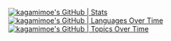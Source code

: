 [![kagamimoe's GitHub | Stats](https://stats.quine.sh/kagamimoe/github?theme=dark)](https://quine.sh)
[![kagamimoe's GitHub | Languages Over Time](https://stats.quine.sh/kagamimoe/languages-over-time?theme=dark)](https://quine.sh)
[![kagamimoe's GitHub | Topics Over Time](https://stats.quine.sh/kagamimoe/topics-over-time?theme=dark)](https://quine.sh)
